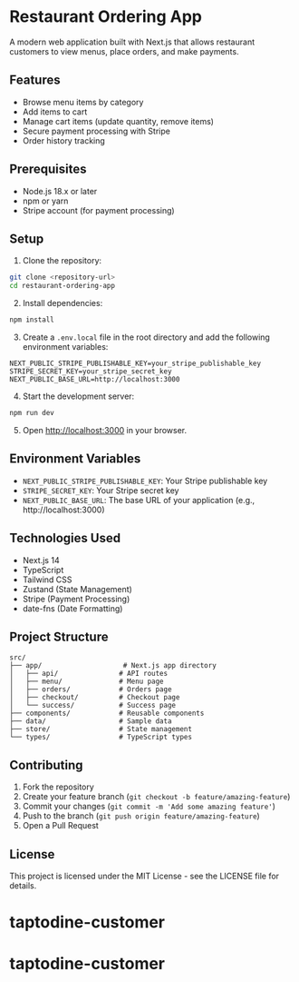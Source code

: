 # Restaurant Ordering App

A modern web application built with Next.js that allows restaurant customers to view menus, place orders, and make payments.

## Features

- Browse menu items by category
- Add items to cart
- Manage cart items (update quantity, remove items)
- Secure payment processing with Stripe
- Order history tracking

## Prerequisites

- Node.js 18.x or later
- npm or yarn
- Stripe account (for payment processing)

## Setup

1. Clone the repository:
```bash
git clone <repository-url>
cd restaurant-ordering-app
```

2. Install dependencies:
```bash
npm install
```

3. Create a `.env.local` file in the root directory and add the following environment variables:
```env
NEXT_PUBLIC_STRIPE_PUBLISHABLE_KEY=your_stripe_publishable_key
STRIPE_SECRET_KEY=your_stripe_secret_key
NEXT_PUBLIC_BASE_URL=http://localhost:3000
```

4. Start the development server:
```bash
npm run dev
```

5. Open [http://localhost:3000](http://localhost:3000) in your browser.

## Environment Variables

- `NEXT_PUBLIC_STRIPE_PUBLISHABLE_KEY`: Your Stripe publishable key
- `STRIPE_SECRET_KEY`: Your Stripe secret key
- `NEXT_PUBLIC_BASE_URL`: The base URL of your application (e.g., http://localhost:3000)

## Technologies Used

- Next.js 14
- TypeScript
- Tailwind CSS
- Zustand (State Management)
- Stripe (Payment Processing)
- date-fns (Date Formatting)

## Project Structure

```
src/
├── app/                    # Next.js app directory
│   ├── api/               # API routes
│   ├── menu/              # Menu page
│   ├── orders/            # Orders page
│   ├── checkout/          # Checkout page
│   └── success/           # Success page
├── components/            # Reusable components
├── data/                  # Sample data
├── store/                 # State management
└── types/                 # TypeScript types
```

## Contributing

1. Fork the repository
2. Create your feature branch (`git checkout -b feature/amazing-feature`)
3. Commit your changes (`git commit -m 'Add some amazing feature'`)
4. Push to the branch (`git push origin feature/amazing-feature`)
5. Open a Pull Request

## License

This project is licensed under the MIT License - see the LICENSE file for details.
# taptodine-customer
# taptodine-customer
